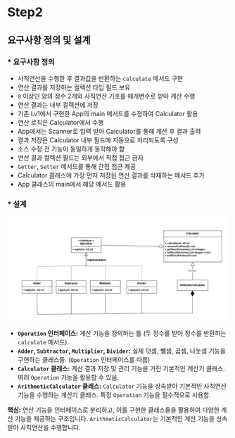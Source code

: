 # Step2
## 요구사항 정의 및 설계
### * 요구사항 정의
- 사칙연산을 수행한 후 결과값을 반환하는 `calculate` 메서드 구현
- 연산 결과를 저장하는 컬렉션 타입 필드 보유
- `0` 이상인 양의 정수 2개와 사칙연산 기호를 매개변수로 받아 계산 수행
- 연산 결과는 내부 컬렉션에 저장
- 기존 Lv1에서 구현한 App의 main 메서드를 수정하여 Calculator 활용
- 연산 로직은 Calculator에서 수행
- App에서는 Scanner로 입력 받아 Calculator를 통해 계산 후 결과 출력
- 결과 저장은 Calculator 내부 필드에 자동으로 처리되도록 구성
- 소스 수정 전 기능이 동일하게 동작해야 함
- 연산 결과 컬렉션 필드는 외부에서 직접 접근 금지
- `Getter`, `Setter` 메서드를 통해 간접 접근 제공
- Calculator 클래스에 가장 먼저 저장된 연산 결과를 삭제하는 메서드 추가
- App 클래스의 main에서 해당 메서드 활용

### * 설계
![img.png](img/design-2.png)
* **`Operation` 인터페이스:** 계산 기능을 정의하는 틀 (두 정수를 받아 정수를 반환하는 `calculate` 메서드).
* **`Adder`, `Subtractor`, `Multiplier`, `Divider`:** 실제 덧셈, 뺄셈, 곱셈, 나눗셈 기능을 구현하는 클래스들. (`Operation` 인터페이스를 따름)
* **`Calculator` 클래스:** 계산 결과 저장 및 관리 기능을 가진 기본적인 계산기 클래스. 여러 `Operation` 기능을 활용할 수 있음.
* **`ArithmeticCalculator` 클래스:** `Calculator` 기능을 상속받아 기본적인 사칙연산 기능을 수행하는 계산기 클래스. 특정 `Operation` 기능을 필수적으로 사용함.

**핵심:** 연산 기능을 인터페이스로 분리하고, 이를 구현한 클래스들을 활용하여 다양한 계산 기능을 제공하는 구조입니다. `ArithmeticCalculator`는 기본적인 계산 기능을 상속받아 사칙연산을 수행합니다.